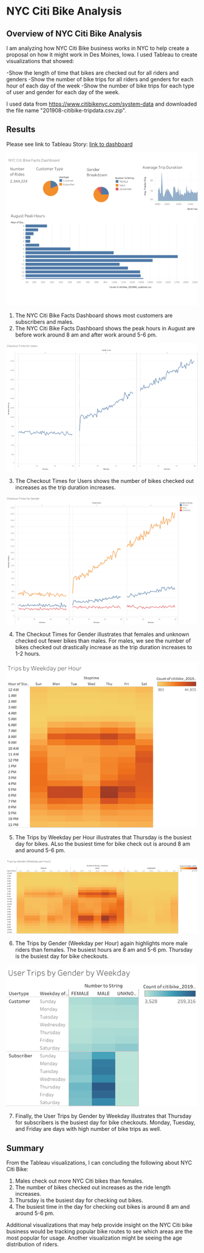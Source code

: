 # NYC Citi Bike Analysis 

## Overview of NYC Citi Bike Analysis

I am analyzing how NYC Citi Bike business works in NYC to help create a proposal on how it might work in Des Moines, Iowa. I used Tableau to create visualizations that showed: 

-Show the length of time that bikes are checked out for all riders and genders
-Show the number of bike trips for all riders and genders for each hour of each day of the week
-Show the number of bike trips for each type of user and gender for each day of the week.

I used data from https://www.citibikenyc.com/system-data and downloaded the file name "201908-citibike-tripdata.csv.zip". 


## Results

Please see link to Tableau Story: [link to dashboard](https://public.tableau.com/app/profile/krystal.sung/viz/NYCCitiBikeStory_16286342835150/NYCCitiBike#1)


![NYC Citi Bike Facts](https://github.com/ksung1923/bikesharing/blob/29c3df09f770aaa8a0a30d1152d0aa7b52ec9f2d/NYC%20Citi%20Bike%20Facts.png)
1. The NYC Citi Bike Facts Dashboard shows most customers are subscribers and males. 
2. The NYC Citi Bike Facts Dashboard shows the peak hours in August are before work around 8 am and after work around 5-6 pm. 

![Checkout Times for Users](https://github.com/ksung1923/bikesharing/blob/2bf56fd7e01cf48ee0e961fcc5fbd82ab4fbce7c/Checkout%20Times%20for%20Users.png)

3. The Checkout Times for Users shows the number of bikes checked out increases as the trip duration increases. 

![Checkout Times for Gender](https://github.com/ksung1923/bikesharing/blob/5903c97b19c6641908ed117da9aa618cd7a6a0ce/Checkout%20Times%20for%20Gender.png)

4. The Checkout Times for Gender illustrates that females and unknown checked out fewer bikes than males. For males, we see the number of bikes checked out drastically increase as the trip duration increases to 1-2 hours. 

![Trips by Weekday per Hour](https://github.com/ksung1923/bikesharing/blob/d4a96f88533d2ce7c12c4e9fc8fbd12e2dea358c/Trips%20by%20Weekday%20per%20Hour.png)

5. The Trips by Weekday per Hour illustrates that Thursday is the busiest day for bikes. ALso the busiest time for bike check out is around 8 am and around 5-6 pm. 

![Trips by Gender (Weekday per Hour)](https://github.com/ksung1923/bikesharing/blob/34a399895f25367c8b07995e2edc80bc06b4f888/Trips%20by%20Gender%20(Weekday%20per%20Hour).png)

6. The Trips by Gender (Weekday per Hour) again highlights more male riders than females. The busiest hours are 8 am and 5-6 pm. Thursday is the busiest day for bike checkouts. 

![User Trips by Gender by Weekday](https://github.com/ksung1923/bikesharing/blob/cbb8f48ed7f0b3fb64cf61503a3df698d2084947/User%20Trips%20by%20Gender%20by%20Weekday.png)

7. Finally, the User Trips by Gender by Weekday illustrates that Thursday for subscribers is the busiest day for bike checkouts. Monday, Tuesday, and Friday are days with high number of bike trips as well. 


## Summary

From the Tableau visualizations, I can concluding the following about NYC Citi Bike: 
1. Males check out more NYC Citi bikes than females. 
2. The number of bikes checked out increases as the ride length increases. 
3. Thursday is the busiest day for checking out bikes. 
4. The busiest time in the day for checking out bikes is around 8 am and around 5-6 pm.

Additional visualizations that may help provide insight on the NYC Citi bike business would be tracking popular bike routes to see which areas are the most popular for usage. Another visualization might be seeing the age distribution of riders. 



